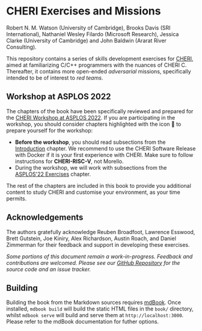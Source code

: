 <!-- ANCHOR: cover -->

# CHERI Exercises and Missions

Robert N. M. Watson (University of Cambridge),
Brooks Davis (SRI International),
Nathaniel Wesley Filardo (Microsoft Research),
Jessica Clarke (University of Cambridge) and
John Baldwin (Ararat River Consulting).

This repository contains a series of skills development exercises for
[CHERI](http://cheri-cpu.org), aimed at familiarizing C/C++ programmers with the
nuances of CHERI C.  Thereafter, it contains more open-ended *adversarial*
missions, specifically intended to be of interest to *red teams*.

## Workshop at ASPLOS 2022

The chapters of the book have been specifically reviewed and prepared for the
[CHERI Workshop at ASPLOS 2022](https://www.cl.cam.ac.uk/research/security/ctsrd/cheri/workshops/2022asplos/).
If you are participating in the workshop, you should consider chapters
highlighted with the icon 🍒 to prepare yourself for the workshop:
* **Before the workshop**, you should read subsections from the
[Introduction](../introduction) chapter. We recommend to use the CHERI
Software Release with Docker if it is your first experience with CHERI.
Make sure to follow instructions for **CHERI-RISC-V**, not Morello.
* During the workshop, we will work with subsections from the
[ASPLOS'22 Exercises](../exercises/asplos22.md) chapter.

The rest of the chapters are included in this book to provide you additional
content to study CHERI and customise your environment, as your time permits.

## Acknowledgements

The authors gratefully acknowledge Reuben Broadfoot, Lawrence Esswood, Brett
Gutstein, Joe Kiniry, Alex Richardson, Austin Roach, and Daniel Zimmerman for
their feedback and support in developing these exercises.

*Some portions of this document remain a work-in-progress.  Feedback and
contributions are welcomed.  Please see our [GitHub
Repository](https://github.com/CTSRD-CHERI/cheri-exercises) for the source
code and an issue tracker.*

<!-- ANCHOR_END: cover -->

## Building

Building the book from the Markdown sources requires
[mdBook](https://github.com/rust-lang/mdBook). Once installed, `mdbook build`
will build the static HTML files in the `book/` directory, whilst `mdbook
serve` will build and serve them at `http://localhost:3000`. Please refer to
the mdBook documentation for futher options.
